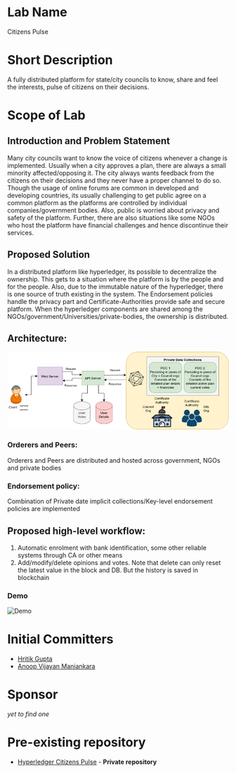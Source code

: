 # Lab Name

Citizens Pulse

# Short Description

A fully distributed platform for state/city councils to know, share and feel the interests, pulse of citizens on their decisions.

# Scope of Lab

## Introduction and Problem Statement

Many city councils want to know the voice of citizens whenever a change is implemented. Usually when a city approves a plan, there are always a small minority affected/opposing it. The city always wants feedback from the citizens on their decisions and they never have a proper channel to do so. Though the usage of online forums are common in developed and developing countries, its usually challenging to get public agree on a common platform as the platforms are controlled by individual companies/government bodies. Also, public is worried about privacy and safety of the platform. Further, there are also situations like some NGOs who host the platform have financial challenges and hence discontinue their services.

## Proposed Solution

In a distributed platform like hyperledger, its possible to decentralize the ownership. This gets to a situation where the platform is by the people and for the people. Also, due to the immutable nature of the hyperledger, there is one source of truth existing in the system. The Endorsement policies handle the privacy part and Certificate-Authorities provide safe and secure platform. When the hyperledger components are shared among the NGOs/government/Universities/private-bodies, the ownership is distributed.

## Architecture:

![Architecture](images/citizen-pulse-architecture.png)

### Orderers and Peers:

Orderers and Peers are distributed and hosted across government, NGOs and private bodies

### Endorsement policy:

Combination of Private date implicit collections/Key-level endorsement policies are implemented

## Proposed high-level workflow:

1. Automatic enrolment with bank identification, some other reliable systems through CA or other means
2. Add/modify/delete opinions and votes. Note that delete can only reset the latest value in the block and DB. But the history is saved in blockchain

### Demo

![Demo](images/citizen-pulse-flow.gif)

# Initial Committers

- [Hritik Gupta](https://github.com/hritikgupta)
- [Anoop Vijayan Maniankara](https://github.com/maniankara)

# Sponsor

_yet to find one_

# Pre-existing repository

- [Hyperledger Citizens Pulse](https://github.com/maniankara/hyperledger-citizens-pulse) - **Private repository**

